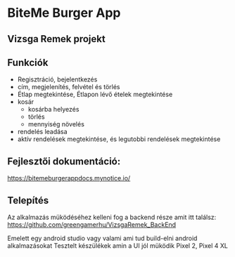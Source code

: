 # BiteMe Burger App
## Vizsga Remek projekt



## Funkciók
- Regisztráció, bejelentkezés
- cím, megjelenítés, felvétel és törlés
- Étlap megtekintése, Étlapon lévő ételek megtekintése
- kosár 
     - kosárba helyezés
     - törlés
     - mennyiség növelés
- rendelés leadása
- aktív rendelések megtekintése, és legutobbi rendelések megtekintése

## Fejlesztői dokumentáció:
https://bitemeburgerappdocs.mynotice.io/

## Telepítés
Az alkalmazás müködéséhez kelleni fog a backend része amit itt találsz:
https://github.com/greengamerhu/VizsgaRemek_BackEnd

Emelett egy android studio vagy valami ami tud build-elni android alkalmazásokat
Tesztelt készülékek amin a UI jól müködik Pixel 2, Pixel 4 XL



